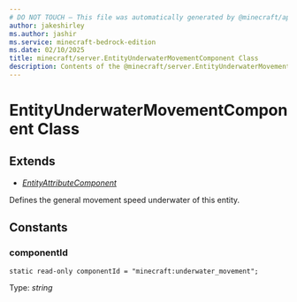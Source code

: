 ```yaml
---
# DO NOT TOUCH — This file was automatically generated by @minecraft/api-docs-generator, to report problems file an issue at https://github.com/Mojang/minecraft-scripting-libraries
author: jakeshirley
ms.author: jashir
ms.service: minecraft-bedrock-edition
ms.date: 02/10/2025
title: minecraft/server.EntityUnderwaterMovementComponent Class
description: Contents of the @minecraft/server.EntityUnderwaterMovementComponent class.
---
```

# EntityUnderwaterMovementComponent Class

## Extends
- [*EntityAttributeComponent*](EntityAttributeComponent.md)

Defines the general movement speed underwater of this entity.

## Constants

### **componentId**
`static read-only componentId = "minecraft:underwater_movement";`

Type: *string*
